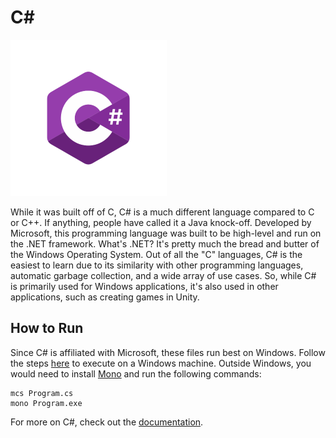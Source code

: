 # C\#

![C# Logo](img-csharp.png)

While it was built off of C, C# is a much different language compared to C or C++. If anything, people have called it a Java knock-off. Developed by Microsoft, this programming language was built to be high-level and run on the .NET framework. What's .NET? It's pretty much the bread and butter of the Windows Operating System. Out of all the "C" languages, C# is the easiest to learn due to its similarity with other programming languages, automatic garbage collection, and a wide array of use cases. So, while C# is primarily used for Windows applications, it's also used in other applications, such as creating games in Unity.

## How to Run

Since C# is affiliated with Microsoft, these files run best on Windows. Follow the steps [here](https://www.geeksforgeeks.org/hello-world-in-c-sharp/) to execute on a Windows machine. Outside Windows, you would need to install [Mono](https://www.tutorialspoint.com/executing-chash-code-in-linux) and run the following commands:

```
mcs Program.cs
mono Program.exe
```

For more on C#, check out the [documentation](https://docs.microsoft.com/en-us/dotnet/csharp/).
